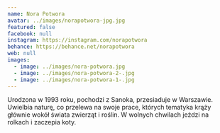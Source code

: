 ```yaml
---
name: Nora Potwora
avatar: ../images/norapotwora-jpg.jpg
featured: false
facebook: null
instagram: https://instagram.com/norapotwora
behance: https://behance.net/norapotwora
web: null
images:
  - image: ../images/nora-potwora.jpg
  - image: ../images/nora-potwora-2-.jpg
  - image: ../images/nora-potwora-1-.jpg
---
```

Urodzona w 1993 roku, pochodzi z Sanoka, przesiaduje w Warszawie. Uwielbia naturę, co przelewa na swoje prace, których tematyka krąży głównie wokół świata zwierząt i roślin. W wolnych chwilach jeździ na rolkach i zaczepia koty. 
